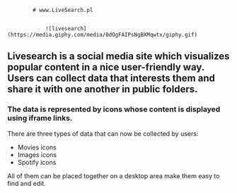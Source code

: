             # www.LiveSearch.pl


                ![livesearch](https://media.giphy.com/media/0dOgFAIPsNgBXMqwtx/giphy.gif)


## Livesearch is a social media site which visualizes popular content in a nice user-friendly way. Users can collect data that interests them and share it with one another in public folders.

### The data is represented by icons whose content is displayed using iframe links.

There are three types of data that can now be collected by users:
- Movies icons
- Images icons
- Spotify icons

All of them can be placed together on a desktop area make them easy to find and edit.
